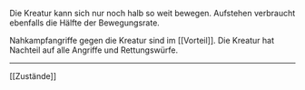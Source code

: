 Die Kreatur kann sich nur noch halb so weit bewegen. 
Aufstehen verbraucht ebenfalls die Hälfte der Bewegungsrate.

Nahkampfangriffe gegen die Kreatur sind im [[Vorteil]]. 
Die Kreatur hat Nachteil auf alle Angriffe und Rettungswürfe.

---
[[Zustände]]
